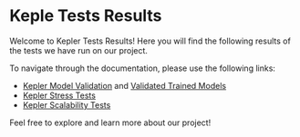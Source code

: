 # Keple Tests Results

Welcome to Kepler Tests Results! Here you will find the following results of the tests we have run on our project.

To navigate through the documentation, please use the following links:

- [Kepler Model Validation](kepler-model-validation.md) and [Validated Trained Models](kepler-model-train-validate.md)
- [Kepler Stress Tests](kepler-stress-test-metrics.md)
- [Kepler Scalability Tests](kepler-scalability-test-metrics.md)

Feel free to explore and learn more about our project!